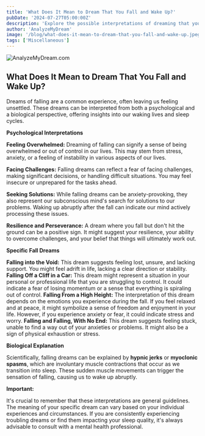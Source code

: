 ```yaml
---
title: 'What Does It Mean to Dream That You Fall and Wake Up?'
pubDate: '2024-07-27T05:00:00Z'
description: 'Explore the possible interpretations of dreaming that you fall and wake up, from confusion and embarrassment to myoclonic jerks.'
author: 'AnalyzeMyDream'
image: '/blog/what-does-it-mean-to-dream-that-you-fall-and-wake-up.jpeg'
tags: ['Miscellaneous']
---
```


![AnalyzeMyDream.com](/blog/what-does-it-mean-to-dream-that-you-fall-and-wake-up.jpeg)

## What Does It Mean to Dream That You Fall and Wake Up?

Dreams of falling are a common experience, often leaving us feeling unsettled. These dreams can be interpreted from both a psychological and a biological perspective, offering insights into our waking lives and sleep cycles. 

**Psychological Interpretations**

**Feeling Overwhelmed:**  Dreaming of falling can signify a sense of being overwhelmed or out of control in our lives. This may stem from stress, anxiety, or a feeling of instability in various aspects of our lives.

**Facing Challenges:** Falling dreams can reflect a fear of facing challenges, making significant decisions, or handling difficult situations. You may feel insecure or unprepared for the tasks ahead.

**Seeking Solutions:**  While falling dreams can be anxiety-provoking, they also represent our subconscious mind's search for solutions to our problems. Waking up abruptly after the fall can indicate our mind actively processing these issues.

**Resilience and Perseverance:**  A dream where you fall but don't hit the ground can be a positive sign. It might suggest your resilience, your ability to overcome challenges, and your belief that things will ultimately work out.

**Specific Fall Dreams**

**Falling into the Void:**  This dream suggests feeling lost, unsure, and lacking support. You might feel adrift in life, lacking a clear direction or stability.
**Falling Off a Cliff in a Car:**  This dream might represent a situation in your personal or professional life that you are struggling to control. It could indicate a fear of losing momentum or a sense that everything is spiraling out of control. 
**Falling From a High Height:**  The interpretation of this dream depends on the emotions you experience during the fall. If you feel relaxed and at peace, it might symbolize a sense of freedom and enjoyment in your life. However, if you experience anxiety or fear, it could indicate stress and worry. 
**Falling and Falling, With No End:**  This dream suggests feeling stuck, unable to find a way out of your anxieties or problems. It might also be a sign of physical exhaustion or stress. 

**Biological Explanation**

Scientifically, falling dreams can be explained by **hypnic jerks** or **myoclonic spasms**, which are involuntary muscle contractions that occur as we transition into sleep. These sudden muscle movements can trigger the sensation of falling, causing us to wake up abruptly.

**Important:**

It's crucial to remember that these interpretations are general guidelines. The meaning of your specific dream can vary based on your individual experiences and circumstances. If you are consistently experiencing troubling dreams or find them impacting your sleep quality, it's always advisable to consult with a mental health professional.